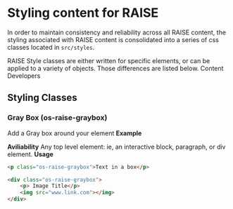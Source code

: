 # Styling content for RAISE

In order to maintain consistency and reliability across all RAISE content, the styling associated with RAISE content is consolidated into a series of css classes located in `src/styles`. 

RAISE Style classes are either written for specific elements, or can be applied to a variety of objects. Those differences are listed below. Content Developers 

## Styling Classes 

### Gray Box (os-raise-graybox)
Add a Gray box around your element
**Example**

**Aviliability**
Any top level element: ie, an interactive block, paragraph, or div element.
**Usage** 
```html 
<p class="os-raise-graybox">Text in a box</p>
```
```html
<div class="os-raise-graybox">
    <p> Image Title</p>
    <img src="www.link.com"></img>
</div>
```